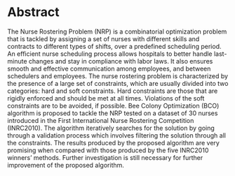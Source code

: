# Abstract

The Nurse Rostering Problem (NRP) is a combinatorial optimization problem that is tackled
by assigning a set of nurses with different skills and contracts to different types of shifts,
over a predefined scheduling period. An efficient nurse scheduling process allows hospitals
to better handle last-minute changes and stay in compliance with labor laws. It also ensures
smooth and effective communication among employees, and between schedulers and
employees. The nurse rostering problem is characterized by the presence of a large set of
constraints, which are usually divided into two categories: hard and soft constraints. Hard
constraints are those that are rigidly enforced and should be met at all times. Violations
of the soft constraints are to be avoided, if possible. Bee Colony Optimization (BCO)
algorithm is proposed to tackle the NRP tested on a dataset of 30 nurses introduced in the
First International Nurse Rostering Competition (INRC2010). The algorithm iteratively
searches for the solution by going through a validation process which involves filtering
the solution through all the constraints. The results produced by the proposed algorithm
are very promising when compared with those produced by the five INRC2010 winners’
methods. Further investigation is still necessary for further improvement of the proposed
algorithm.



